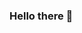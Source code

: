 ### Hello there 👋

<!--
**TySzwech/TySzwech** is an ✨ _amazing_ ✨ repository because its `README.md` (this file) appears on your GitHub profile.

Here are some ideas to get you started:

- 🔭 I’m currently working on a game made with pygame.
- 🌱 I’m currently learning how to make a game with pygame.
- 🤔 I’m looking for help with writing more code.
- 💬 Ask me about anything.
- 📫 How to reach me: try your luck.
- ⚡ Fun fact: Competitive art used to be an Olympic sport.
-->
